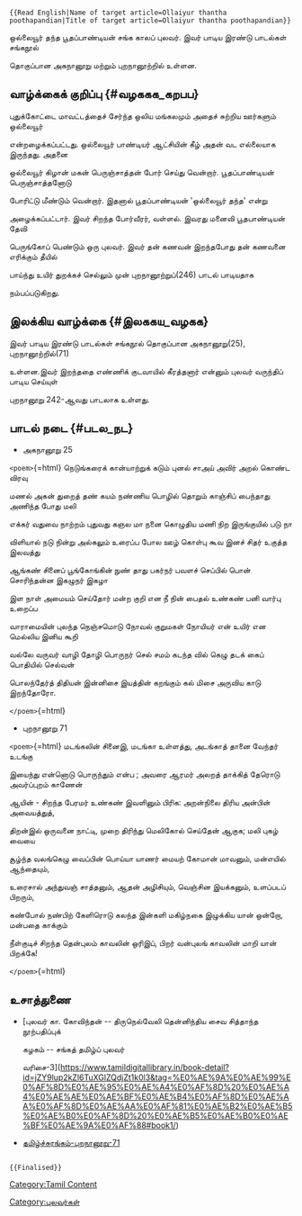 ```{=mediawiki}
{{Read English|Name of target article=Ollaiyur thantha poothapandian|Title of target article=Ollaiyur thantha poothapandian}}
```
ஒல்லையூர் தந்த பூதப்பாண்டியன் சங்க காலப் புலவர். இவர் பாடிய இரண்டு பாடல்கள் சங்கநூல்
தொகுப்பான அகநானூறு மற்றும் புறநானூற்றில் உள்ளன.

## வாழ்க்கைக் குறிப்பு {#வழககக_கறபப}

புதுக்கோட்டை மாவட்டத்தைச் சேர்ந்த ஒலிய மங்கலமும் அதைச் சுற்றிய ஊர்களும் ஒல்லையூர்
என்றழைக்கப்பட்டது. ஒல்லையூர் பாண்டியர் ஆட்சியின் கீழ் அதன் வட எல்லையாக இருந்தது. அதனை
ஒல்லையூர் கிழான் மகன் பெருஞ்சாத்தன் போர் செய்து வென்றார். பூதப்பாண்டியன் பெருஞ்சாத்தனோடு
போரிட்டு மீண்டும் வென்றார். இதனால் பூதப்பாண்டியன் \'ஒல்லையூர் தந்த\' என்று
அழைக்கப்பட்டார். இவர் சிறந்த போர்வீரர், வள்ளல். இவரது மனைவி பூதபாண்டியன் தேவி
பெருங்கோப் பெண்டும் ஒரு புலவர். இவர் தன் கணவன் இறந்தபோது தன் கணவனை எரிக்கும் தீயில்
பாய்ந்து உயிர் துறக்கச் செல்லும் முன் புறநானூற்றுப்(246) பாடல் பாடியதாக
நம்பப்படுகிறது.

## இலக்கிய வாழ்க்கை {#இலககய_வழகக}

இவர் பாடிய இரண்டு பாடல்கள் சங்கநூல் தொகுப்பான அகநானூறு(25), புறநானூற்றில்(71)
உள்ளன.இவர் இறந்ததை எண்ணிக் குடவாயில் கீரத்தனார் என்னும் புலவர் வருந்திப் பாடிய செய்யுள்
புறநானூறு 242-ஆவது பாடலாக உள்ளது.

## பாடல் நடை {#படல_நட}

-   அகநானூறு 25

`<poem>`{=html} நெடுங்கரைக் கான்யாற்றுக் கடும் புனல் சாஅய் அவிர் அறல் கொண்ட விரவு
மணல் அகன் துறைத் தண் கயம் நண்ணிய பொழில் தொறும் காஞ்சிப் பைந்தாது அணிந்த போது மலி
எக்கர் வதுவை நாற்றம் புதுவது கஞல மா நனை கொழுதிய மணி நிற இருங்குயில் படு நா
விளியால் நடு நின்று அல்கலும் உரைப்ப போல ஊழ் கொள்பு கூவ இனச் சிதர் உகுத்த இலவத்து
ஆங்கண் சினைப் பூங்கோங்கின் நுண் தாது பகர்நர் பவளச் செப்பில் பொன் சொரிந்தன்ன இகழுநர் இகழா
இள நாள் அமையம் செய்தோர் மன்ற குறி என நீ நின் பைதல் உண்கண் பனி வார்பு உறைப்ப
வாராமையின் புலந்த நெஞ்சமொடு நோவல் குறுமகள் நோயியர் என் உயிர் என மெல்லிய இனிய கூறி
வல்லே வருவர் வாழி தோழி பொருநர் செல் சமம் கடந்த வில் கெழு தடக் கைப் பொதியில் செல்வன்
பொலந்தேர்த் திதியன் இன்னிசை இயத்தின் கறங்கும் கல் மிசை அருவிய காடு இறந்தோரோ.
`</poem>`{=html}

-   புறநானூறு 71

`<poem>`{=html} மடங்கலின் சினைஇ, மடங்கா உள்ளத்து, அடங்காத் தானை வேந்தர் உடங்கு
இயைந்து என்னொடு பொருந்தும் என்ப ; அவரை ஆரமர் அலறத் தாக்கித் தேரொடு அவர்ப்புறம் காணேன்
ஆயின் - சிறந்த பேரமர் உண்கண் இவளினும் பிரிக: அறன்நிலை திரிய அன்பின் அவையத்துத்,
திறன்இல் ஒருவனை நாட்டி, முறை திரிந்து மெலிகோல் செய்தேன் ஆகுக; மலி புகழ் வையை
சூழ்ந்த வலங்கெழு வைப்பின் பொய்யா யாணர் மையற் கோமான் மாவனும், மன்எயில் ஆந்தையும்,
உரைசால் அந்துவஞ் சாத்தனும், ஆதன் அழிசியும், வெஞ்சின இயக்கனும், உளப்படப் பிறரும்,
கண்போல் நண்பிற் கேளிரொடு கலந்த இன்களி மகிழ்நகை இழுக்கிய யான் ஒன்றோ, மன்பதை காக்கும்
நீள்குடிச் சிறந்த தென்புலம் காவலின் ஒரிஇப், பிறர் வன்புலங் காவலின் மாறி யான் பிறக்கே!
`</poem>`{=html}

## உசாத்துணை

-   [புலவர் கா. கோவிந்தன் -- திருநெல்வேலி தென்னிந்திய சைவ சித்தாந்த நூற்பதிப்புக்
    கழகம் -- சங்கத் தமிழ்ப் புலவர்
    வரிசை-3](https://www.tamildigitallibrary.in/book-detail?id=jZY9lup2kZl6TuXGlZQdjZt1k0l3&tag=%E0%AE%9A%E0%AE%99%E0%AF%8D%E0%AE%95%E0%AE%A4%E0%AF%8D%20%E0%AE%A4%E0%AE%AE%E0%AE%BF%E0%AE%B4%E0%AF%8D%E0%AE%AA%E0%AF%8D%E0%AE%AA%E0%AF%81%E0%AE%B2%E0%AE%B5%E0%AE%B0%E0%AF%8D%20%E0%AE%B5%E0%AE%B0%E0%AE%BF%E0%AE%9A%E0%AF%88#book1/)
-   [தமிழ்ச்சுரங்கம்-புறநானூறு-71](http://www.tamilsurangam.in/literatures/ettuthogai/purananooru/purananooru_71.html)

```{=mediawiki}
{{Finalised}}
```
[Category:Tamil Content](Category:Tamil_Content "wikilink")
[Category:புலவர்கள்](Category:புலவர்கள் "wikilink")
